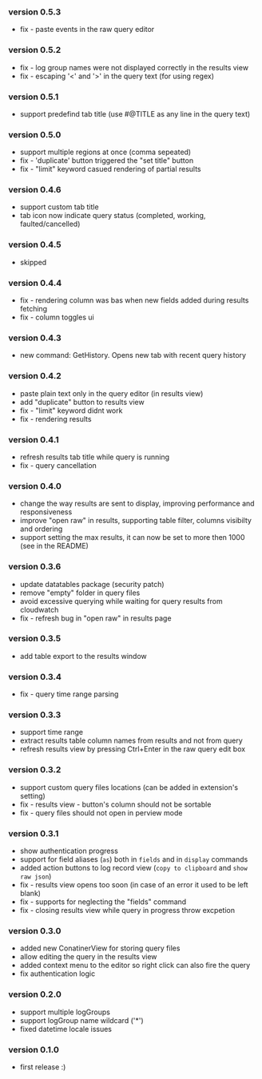 ### version 0.5.3
- fix - paste events in the raw query editor

### version 0.5.2
- fix - log group names were not displayed correctly in the results view
- fix - escaping '<' and '>' in the query text (for using regex)

### version 0.5.1
- support predefind tab title (use #@TITLE as any line in the query text)

### version 0.5.0
- support multiple regions at once (comma sepeated)
- fix - 'duplicate' button triggered the "set title" button
- fix - "limit" keyword casued rendering of partial results

### version 0.4.6
- support custom tab title
- tab icon now indicate query status (completed, working, faulted/cancelled)

### version 0.4.5
- skipped

### version 0.4.4
- fix - rendering column was bas when new fields added during results fetching
- fix - column toggles ui

### version 0.4.3
- new command: GetHistory. Opens new tab with recent query history

### version 0.4.2
- paste plain text only in the query editor (in results view)
- add "duplicate" button to results view
- fix - "limit" keyword didnt work
- fix - rendering results

### version 0.4.1
- refresh results tab title while query is running
- fix - query cancellation

### version 0.4.0
- change the way results are sent to display, improving performance and responsiveness
- improve "open raw" in results, supporting table filter, columns visibilty and ordering
- support setting the max results, it can now be set to more then 1000 (see in the README)

### version 0.3.6
- update datatables package (security patch)
- remove "empty" folder in query files
- avoid excessive querying while waiting for query results from cloudwatch
- fix - refresh bug in "open raw" in results page

### version 0.3.5
- add table export to the results window

### version 0.3.4
- fix - query time range parsing

### version 0.3.3
- support time range
- extract results table column names from results and not from query
- refresh results view by pressing Ctrl+Enter in the raw query edit box

### version 0.3.2
- support custom query files locations (can be added in extension's setting)
- fix - results view - button's column should not be sortable
- fix - query files should not open in perview mode

### version 0.3.1
- show authentication progress
- support for field aliases (`as`) both in `fields` and in `display` commands
- added action buttons to log record view (`copy to clipboard` and `show raw json`)
- fix - results view opens too soon (in case of an error it used to be left blank)
- fix - supports for neglecting the "fields" command
- fix - closing results view while query in progress throw excpetion

### version 0.3.0
- added new ConatinerView for storing query files
- allow editing the query in the results view
- added context menu to the editor so right click can also fire the query
- fix authentication logic

### version 0.2.0
- support multiple logGroups 
- support logGroup name wildcard ('*')
- fixed datetime locale issues

### version 0.1.0
- first release :)